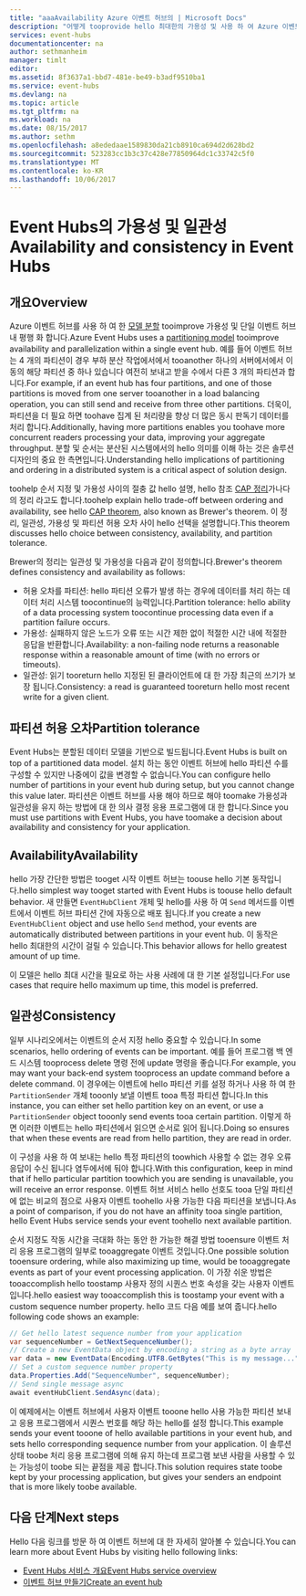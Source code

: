 ```yaml
---
title: "aaaAvailability Azure 이벤트 허브의 | Microsoft Docs"
description: "어떻게 tooprovide hello 최대한의 가용성 및 사용 하 여 Azure 이벤트 허브와의 일관성을 분할 합니다."
services: event-hubs
documentationcenter: na
author: sethmanheim
manager: timlt
editor: 
ms.assetid: 8f3637a1-bbd7-481e-be49-b3adf9510ba1
ms.service: event-hubs
ms.devlang: na
ms.topic: article
ms.tgt_pltfrm: na
ms.workload: na
ms.date: 08/15/2017
ms.author: sethm
ms.openlocfilehash: a8ededaae1589830da21cb8910ca694d2d628bd2
ms.sourcegitcommit: 523283cc1b3c37c428e77850964dc1c33742c5f0
ms.translationtype: MT
ms.contentlocale: ko-KR
ms.lasthandoff: 10/06/2017
---
```

# <a name="availability-and-consistency-in-event-hubs"></a><span data-ttu-id="f93d6-103">Event Hubs의 가용성 및 일관성</span><span class="sxs-lookup"><span data-stu-id="f93d6-103">Availability and consistency in Event Hubs</span></span>

## <a name="overview"></a><span data-ttu-id="f93d6-104">개요</span><span class="sxs-lookup"><span data-stu-id="f93d6-104">Overview</span></span>
<span data-ttu-id="f93d6-105">Azure 이벤트 허브를 사용 하 여 한 [모델 분할](event-hubs-features.md#partitions) tooimprove 가용성 및 단일 이벤트 허브 내 평행 화 합니다.</span><span class="sxs-lookup"><span data-stu-id="f93d6-105">Azure Event Hubs uses a [partitioning model](event-hubs-features.md#partitions) tooimprove availability and parallelization within a single event hub.</span></span> <span data-ttu-id="f93d6-106">예를 들어 이벤트 허브는 4 개의 파티션이 경우 부하 분산 작업에서에서 tooanother 하나의 서버에서에서 이동의 해당 파티션 중 하나 있습니다 여전히 보내고 받을 수에서 다른 3 개의 파티션과 합니다.</span><span class="sxs-lookup"><span data-stu-id="f93d6-106">For example, if an event hub has four partitions, and one of those partitions is moved from one server tooanother in a load balancing operation, you can still send and receive from three other partitions.</span></span> <span data-ttu-id="f93d6-107">더욱이, 파티션을 더 필요 하면 toohave 집계 된 처리량을 향상 더 많은 동시 판독기 데이터를 처리 합니다.</span><span class="sxs-lookup"><span data-stu-id="f93d6-107">Additionally, having more partitions enables you toohave more concurrent readers processing your data, improving your aggregate throughput.</span></span> <span data-ttu-id="f93d6-108">분할 및 순서는 분산된 시스템에서의 hello 의미를 이해 하는 것은 솔루션 디자인의 중요 한 측면입니다.</span><span class="sxs-lookup"><span data-stu-id="f93d6-108">Understanding hello implications of partitioning and ordering in a distributed system is a critical aspect of solution design.</span></span>

<span data-ttu-id="f93d6-109">toohelp 순서 지정 및 가용성 사이의 절충 값 hello 설명, hello 참조 [CAP 정리](https://en.wikipedia.org/wiki/CAP_theorem)가나다의 정리 라고도 합니다.</span><span class="sxs-lookup"><span data-stu-id="f93d6-109">toohelp explain hello trade-off between ordering and availability, see hello [CAP theorem](https://en.wikipedia.org/wiki/CAP_theorem), also known as Brewer's theorem.</span></span> <span data-ttu-id="f93d6-110">이 정리, 일관성, 가용성 및 파티션 허용 오차 사이 hello 선택을 설명합니다.</span><span class="sxs-lookup"><span data-stu-id="f93d6-110">This theorem discusses hello choice between consistency, availability, and partition tolerance.</span></span>

<span data-ttu-id="f93d6-111">Brewer의 정리는 일관성 및 가용성을 다음과 같이 정의합니다.</span><span class="sxs-lookup"><span data-stu-id="f93d6-111">Brewer's theorem defines consistency and availability as follows:</span></span>
* <span data-ttu-id="f93d6-112">허용 오차를 파티션: hello 파티션 오류가 발생 하는 경우에 데이터를 처리 하는 데이터 처리 시스템 toocontinue의 능력입니다.</span><span class="sxs-lookup"><span data-stu-id="f93d6-112">Partition tolerance: hello ability of a data processing system toocontinue processing data even if a partition failure occurs.</span></span>
* <span data-ttu-id="f93d6-113">가용성: 실패하지 않은 노드가 오류 또는 시간 제한 없이 적절한 시간 내에 적절한 응답을 반환합니다.</span><span class="sxs-lookup"><span data-stu-id="f93d6-113">Availability: a non-failing node returns a reasonable response within a reasonable amount of time (with no errors or timeouts).</span></span>
* <span data-ttu-id="f93d6-114">일관성: 읽기 tooreturn hello 지정된 된 클라이언트에 대 한 가장 최근의 쓰기가 보장 됩니다.</span><span class="sxs-lookup"><span data-stu-id="f93d6-114">Consistency: a read is guaranteed tooreturn hello most recent write for a given client.</span></span>

## <a name="partition-tolerance"></a><span data-ttu-id="f93d6-115">파티션 허용 오차</span><span class="sxs-lookup"><span data-stu-id="f93d6-115">Partition tolerance</span></span>
<span data-ttu-id="f93d6-116">Event Hubs는 분할된 데이터 모델을 기반으로 빌드됩니다.</span><span class="sxs-lookup"><span data-stu-id="f93d6-116">Event Hubs is built on top of a partitioned data model.</span></span> <span data-ttu-id="f93d6-117">설치 하는 동안 이벤트 허브에 hello 파티션 수를 구성할 수 있지만 나중에이 값을 변경할 수 없습니다.</span><span class="sxs-lookup"><span data-stu-id="f93d6-117">You can configure hello number of partitions in your event hub during setup, but you cannot change this value later.</span></span> <span data-ttu-id="f93d6-118">파티션은 이벤트 허브를 사용 해야 하므로 해야 toomake 가용성과 일관성을 유지 하는 방법에 대 한 의사 결정 응용 프로그램에 대 한 합니다.</span><span class="sxs-lookup"><span data-stu-id="f93d6-118">Since you must use partitions with Event Hubs, you have toomake a decision about availability and consistency for your application.</span></span>

## <a name="availability"></a><span data-ttu-id="f93d6-119">Availability</span><span class="sxs-lookup"><span data-stu-id="f93d6-119">Availability</span></span>
<span data-ttu-id="f93d6-120">hello 가장 간단한 방법은 tooget 시작 이벤트 허브는 toouse hello 기본 동작입니다.</span><span class="sxs-lookup"><span data-stu-id="f93d6-120">hello simplest way tooget started with Event Hubs is toouse hello default behavior.</span></span> <span data-ttu-id="f93d6-121">새 만들면 `EventHubClient` 개체 및 hello를 사용 하 여 `Send` 메서드를 이벤트에서 이벤트 허브 파티션 간에 자동으로 배포 됩니다.</span><span class="sxs-lookup"><span data-stu-id="f93d6-121">If you create a new `EventHubClient` object and use hello `Send` method, your events are automatically distributed between partitions in your event hub.</span></span> <span data-ttu-id="f93d6-122">이 동작은 hello 최대한의 시간이 걸릴 수 있습니다.</span><span class="sxs-lookup"><span data-stu-id="f93d6-122">This behavior allows for hello greatest amount of up time.</span></span>

<span data-ttu-id="f93d6-123">이 모델은 hello 최대 시간을 필요로 하는 사용 사례에 대 한 기본 설정입니다.</span><span class="sxs-lookup"><span data-stu-id="f93d6-123">For use cases that require hello maximum up time, this model is preferred.</span></span>

## <a name="consistency"></a><span data-ttu-id="f93d6-124">일관성</span><span class="sxs-lookup"><span data-stu-id="f93d6-124">Consistency</span></span>
<span data-ttu-id="f93d6-125">일부 시나리오에서는 이벤트의 순서 지정 hello 중요할 수 있습니다.</span><span class="sxs-lookup"><span data-stu-id="f93d6-125">In some scenarios, hello ordering of events can be important.</span></span> <span data-ttu-id="f93d6-126">예를 들어 프로그램 백 엔드 시스템 tooprocess delete 명령 전에 update 명령을 좋습니다.</span><span class="sxs-lookup"><span data-stu-id="f93d6-126">For example, you may want your back-end system tooprocess an update command before a delete command.</span></span> <span data-ttu-id="f93d6-127">이 경우에는 이벤트에 hello 파티션 키를 설정 하거나 사용 하 여 한 `PartitionSender` 개체 tooonly 보낼 이벤트 tooa 특정 파티션 합니다.</span><span class="sxs-lookup"><span data-stu-id="f93d6-127">In this instance, you can either set hello partition key on an event, or use a `PartitionSender` object tooonly send events tooa certain partition.</span></span> <span data-ttu-id="f93d6-128">이렇게 하면 이러한 이벤트는 hello 파티션에서 읽으면 순서로 읽어 됩니다.</span><span class="sxs-lookup"><span data-stu-id="f93d6-128">Doing so ensures that when these events are read from hello partition, they are read in order.</span></span>

<span data-ttu-id="f93d6-129">이 구성을 사용 하 여 보내는 hello 특정 파티션의 toowhich 사용할 수 없는 경우 오류 응답이 수신 됩니다 염두에서에 둬야 합니다.</span><span class="sxs-lookup"><span data-stu-id="f93d6-129">With this configuration, keep in mind that if hello particular partition toowhich you are sending is unavailable, you will receive an error response.</span></span> <span data-ttu-id="f93d6-130">이벤트 허브 서비스 hello 선호도 tooa 단일 파티션에 없는 비교의 점으로 사용자 이벤트 toohello 사용 가능한 다음 파티션을 보냅니다.</span><span class="sxs-lookup"><span data-stu-id="f93d6-130">As a point of comparison, if you do not have an affinity tooa single partition, hello Event Hubs service sends your event toohello next available partition.</span></span>

<span data-ttu-id="f93d6-131">순서 지정도 작동 시간을 극대화 하는 동안 한 가능한 해결 방법 tooensure 이벤트 처리 응용 프로그램의 일부로 tooaggregate 이벤트 것입니다.</span><span class="sxs-lookup"><span data-stu-id="f93d6-131">One possible solution tooensure ordering, while also maximizing up time, would be tooaggregate events as part of your event processing application.</span></span> <span data-ttu-id="f93d6-132">이 가장 쉬운 방법은 tooaccomplish hello toostamp 사용자 정의 시퀀스 번호 속성을 갖는 사용자 이벤트입니다.</span><span class="sxs-lookup"><span data-stu-id="f93d6-132">hello easiest way tooaccomplish this is toostamp your event with a custom sequence number property.</span></span> <span data-ttu-id="f93d6-133">hello 코드 다음 예를 보여 줍니다.</span><span class="sxs-lookup"><span data-stu-id="f93d6-133">hello following code shows an example:</span></span>

```csharp
// Get hello latest sequence number from your application
var sequenceNumber = GetNextSequenceNumber();
// Create a new EventData object by encoding a string as a byte array
var data = new EventData(Encoding.UTF8.GetBytes("This is my message..."));
// Set a custom sequence number property
data.Properties.Add("SequenceNumber", sequenceNumber);
// Send single message async
await eventHubClient.SendAsync(data);
```

<span data-ttu-id="f93d6-134">이 예제에서는 이벤트 허브에서 사용자 이벤트 tooone hello 사용 가능한 파티션 보내고 응용 프로그램에서 시퀀스 번호를 해당 하는 hello를 설정 합니다.</span><span class="sxs-lookup"><span data-stu-id="f93d6-134">This example sends your event tooone of hello available partitions in your event hub, and sets hello corresponding sequence number from your application.</span></span> <span data-ttu-id="f93d6-135">이 솔루션 상태 toobe 처리 응용 프로그램에 의해 유지 하는데 프로그램 보낸 사람을 사용할 수 있는 가능성이 toobe 되는 끝점을 제공 합니다.</span><span class="sxs-lookup"><span data-stu-id="f93d6-135">This solution requires state toobe kept by your processing application, but gives your senders an endpoint that is more likely toobe available.</span></span>

## <a name="next-steps"></a><span data-ttu-id="f93d6-136">다음 단계</span><span class="sxs-lookup"><span data-stu-id="f93d6-136">Next steps</span></span>
<span data-ttu-id="f93d6-137">Hello 다음 링크를 방문 하 여 이벤트 허브에 대 한 자세히 알아볼 수 있습니다.</span><span class="sxs-lookup"><span data-stu-id="f93d6-137">You can learn more about Event Hubs by visiting hello following links:</span></span>

* [<span data-ttu-id="f93d6-138">Event Hubs 서비스 개요</span><span class="sxs-lookup"><span data-stu-id="f93d6-138">Event Hubs service overview</span></span>](event-hubs-what-is-event-hubs.md)
* [<span data-ttu-id="f93d6-139">이벤트 허브 만들기</span><span class="sxs-lookup"><span data-stu-id="f93d6-139">Create an event hub</span></span>](event-hubs-create.md)
